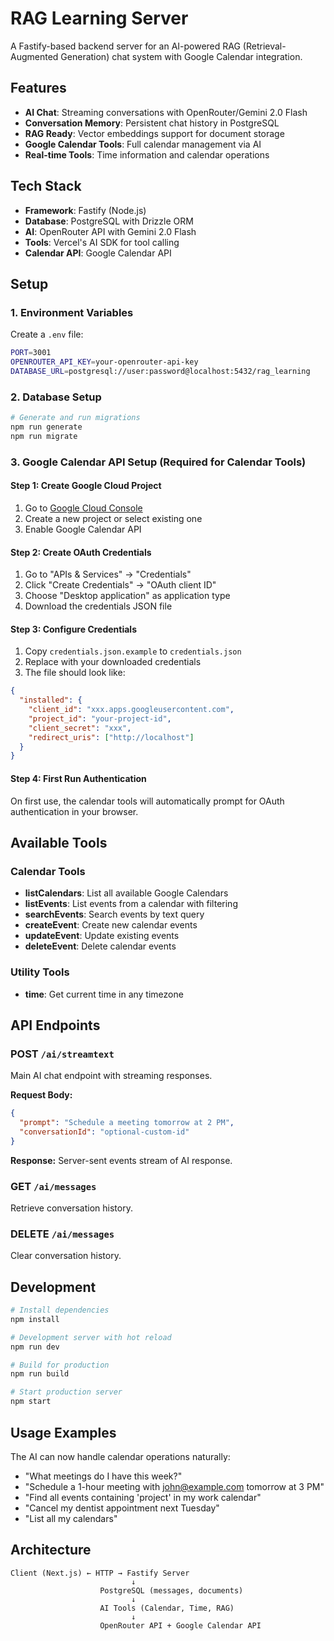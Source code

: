 # RAG Learning Server

A Fastify-based backend server for an AI-powered RAG (Retrieval-Augmented Generation) chat system with Google Calendar integration.

## Features

- **AI Chat**: Streaming conversations with OpenRouter/Gemini 2.0 Flash
- **Conversation Memory**: Persistent chat history in PostgreSQL
- **RAG Ready**: Vector embeddings support for document storage
- **Google Calendar Tools**: Full calendar management via AI
- **Real-time Tools**: Time information and calendar operations

## Tech Stack

- **Framework**: Fastify (Node.js)
- **Database**: PostgreSQL with Drizzle ORM
- **AI**: OpenRouter API with Gemini 2.0 Flash
- **Tools**: Vercel's AI SDK for tool calling
- **Calendar API**: Google Calendar API

## Setup

### 1. Environment Variables

Create a `.env` file:

```bash
PORT=3001
OPENROUTER_API_KEY=your-openrouter-api-key
DATABASE_URL=postgresql://user:password@localhost:5432/rag_learning
```

### 2. Database Setup

```bash
# Generate and run migrations
npm run generate
npm run migrate
```

### 3. Google Calendar API Setup (Required for Calendar Tools)

#### Step 1: Create Google Cloud Project
1. Go to [Google Cloud Console](https://console.cloud.google.com)
2. Create a new project or select existing one
3. Enable Google Calendar API

#### Step 2: Create OAuth Credentials
1. Go to "APIs & Services" → "Credentials"
2. Click "Create Credentials" → "OAuth client ID"
3. Choose "Desktop application" as application type
4. Download the credentials JSON file

#### Step 3: Configure Credentials
1. Copy `credentials.json.example` to `credentials.json`
2. Replace with your downloaded credentials
3. The file should look like:
```json
{
  "installed": {
    "client_id": "xxx.apps.googleusercontent.com",
    "project_id": "your-project-id",
    "client_secret": "xxx",
    "redirect_uris": ["http://localhost"]
  }
}
```

#### Step 4: First Run Authentication
On first use, the calendar tools will automatically prompt for OAuth authentication in your browser.

## Available Tools

### Calendar Tools
- **listCalendars**: List all available Google Calendars
- **listEvents**: List events from a calendar with filtering
- **searchEvents**: Search events by text query
- **createEvent**: Create new calendar events
- **updateEvent**: Update existing events
- **deleteEvent**: Delete calendar events

### Utility Tools
- **time**: Get current time in any timezone

## API Endpoints

### POST `/ai/streamtext`
Main AI chat endpoint with streaming responses.

**Request Body:**
```json
{
  "prompt": "Schedule a meeting tomorrow at 2 PM",
  "conversationId": "optional-custom-id"
}
```

**Response:** Server-sent events stream of AI response.

### GET `/ai/messages`
Retrieve conversation history.

### DELETE `/ai/messages`
Clear conversation history.

## Development

```bash
# Install dependencies
npm install

# Development server with hot reload
npm run dev

# Build for production
npm run build

# Start production server
npm start
```

## Usage Examples

The AI can now handle calendar operations naturally:

- "What meetings do I have this week?"
- "Schedule a 1-hour meeting with john@example.com tomorrow at 3 PM"
- "Find all events containing 'project' in my work calendar"
- "Cancel my dentist appointment next Tuesday"
- "List all my calendars"

## Architecture

```
Client (Next.js) ← HTTP → Fastify Server
                           ↓
                    PostgreSQL (messages, documents)
                           ↓
                    AI Tools (Calendar, Time, RAG)
                           ↓
                    OpenRouter API + Google Calendar API
```
